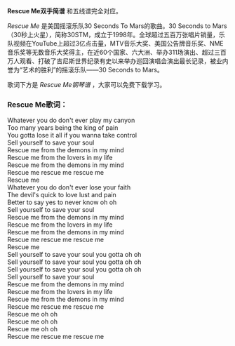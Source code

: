 

**Rescue Me双手简谱** 和五线谱完全对应。

_Rescue Me_ 是美国摇滚乐队30 Seconds To Mars的歌曲。30 Seconds to
Mars（30秒上火星），简称30STM，成立于1998年。全球超过五百万张唱片销量，乐队视频在YouTube上超过3亿点击量，MTV音乐大奖、美国公告牌音乐奖、NME音乐奖等无数音乐大奖得主，在近60个国家、六大洲、举办311场演出、超过三百万人观看、打破了吉尼斯世界纪录有史以来举办巡回演唱会演出最长记录，被业内誉为“艺术的胜利”的摇滚乐队――30
Seconds to Mars。

歌词下方是 _Rescue Me钢琴谱_ ，大家可以免费下载学习。

### Rescue Me歌词：

Whatever you do don't ever play my canyon  
Too many years being the king of pain  
You gotta lose it all if you wanna take control  
Sell yourself to save your soul  
Rescue me from the demons in my mind  
Rescue me from the lovers in my life  
Rescue me from the demons in my mind  
Rescue me rescue me rescue me  
Rescue me  
Whatever you do don't ever lose your faith  
The devil's quick to love lust and pain  
Better to say yes to never know oh oh  
Sell yourself to save your soul  
Rescue me from the demons in my mind  
Rescue me from the lovers in my life  
Rescue me from the demons in my mind  
Rescue me rescue me rescue me  
Rescue me  
Sell yourself to save your soul you gotta oh oh  
Sell yourself to save your soul you gotta oh oh  
Sell yourself to save your soul you gotta oh oh  
Sell yourself to save your soul  
Rescue me from the demons in my mind  
Rescue me from the lovers in my life  
Rescue me from the demons in my mind  
Rescue me rescue me rescue me  
Rescue me oh oh  
Rescue me oh oh  
Rescue me oh oh  
Rescue me rescue me rescue me

